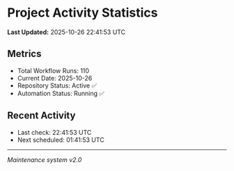 # Project Activity Statistics

**Last Updated:** 2025-10-26 22:41:53 UTC

## Metrics
- Total Workflow Runs: 110
- Current Date: 2025-10-26
- Repository Status: Active ✅
- Automation Status: Running ✅

## Recent Activity
- Last check: 22:41:53 UTC
- Next scheduled: 01:41:53 UTC

---
*Maintenance system v2.0*
